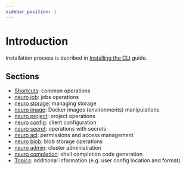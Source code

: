 ```yaml
---
sidebar_position: 1
---
```


# Introduction

Installation process is decribed in [Installing the CLI](../concepts/apolo-cli/installing.md) guide.

## Sections

* [Shortcuts](./commands/shortcuts.md): common operations
* [neuro job](./commands/job.md): jobs operations
* [neuro storage](./commands/storage.md): managing storage
* [neuro image](./commands/image.md): Docker images (environments) manipulations
* [neuro project](./project.md): project operations
* [neuro config](./commands/config.md): client configuration
* [neuro secret](./commands/secret.md): operations with secrets
* [neuro acl](./commands/acl.md): permissions and access management
* [neuro blob](./commands/blob.md): blob storage operations
* [neuro admin](./commands/admin.md): cluster administration
* [neuro completion](./commands/completion.md): shell completion code generation
* [Topics](./topics.md): additional information (e.g. user config location and format)

